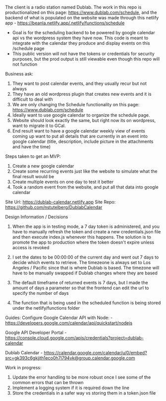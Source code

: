 The client is a radio station named Dublab. The work in this repo is productionalized on this page: https://www.dublab.com/schedule, and the backend of what is populated on the website was made through this netlify app - https://beanla.netlify.app/.netlify/functions/schedule

- Goal is for the scheduling backend to be powered by google calendar api vs the wordpress system they have now. This code is meant to integrate with the calendar they produce and display events on this /schedule page
- This public version will not have the tokens or credentials for security purposes, but the prod output is still viewable even though this repo will not function
    
Business ask:

1.  They want to post calendar events, and they usually recur but not always
2.  They have an old wordpress plugin that creates new events and it is difficult to deal with
3.  We are only changing the Schedule functionality on this page: https://www.dublab.com/schedule
4. Ideally want to use google calendar to organize the schedule page.
5. Website should look exactly the same, but right now its on wordpress, want to migrate it to GCal.
6. End result want to have a google calendar weekly view of events coming up want to put all details that are currently in an event into google calendar (title, description, include picture in the attachments and have the time)

Steps taken to get an MVP:

1. Create a new google calendar
2. Create some recurring events just like the website to simulate what the final result would be
3. Create multiple events on one day to test it better
4. Took a random event from the website, and put all that data into google calendar

Site Url: https://dublab-calendar.netlify.app
Site Repo: https://github.com/nstutelberg/DublabCalendar

Design Information / Decisions
 1. When the app is in testing mode, a 7 day token is administered, and you have to manually refresh the token and create a new credentials.json file and then execute index.js whenever this happens. The solution is to promote the app to production where the token doesn't expire unless access is revoked

 2. I set the dates to be 00:00:00 of the current day and went out 7 days to decide which events to retrieve. The timezeone is always set to Los Angeles / Pacific since that is where Dublab is based. The timezone will have to be manually swapped if Dublab changes where they are based

3. The default timeframe of returned events is 7 days, but I made the amount of days a parameter so that the frontend can edit the url to specify the number of days

4. The function that is being used in the scheduled function is being stored under the netlify/functions folder

Guides:
Configure Google Calendar API with Node:
    - https://developers.google.com/calendar/api/quickstart/nodejs

Google API Developer Portal
    - https://console.cloud.google.com/apis/credentials?project=dublab-calendar
    
Dublab Calendar
    - https://calendar.google.com/calendar/u/0/embed?src=gk393c6gkjjth1eco0h7l794vk@group.calendar.google.com


Work in progress: 
1. Update the error handling to be more robust once I see some of the common errors that can be thrown
2. Implement a logging system if it is required down the line
3. Store the credentials in a safer way vs storing them in a token.json file
